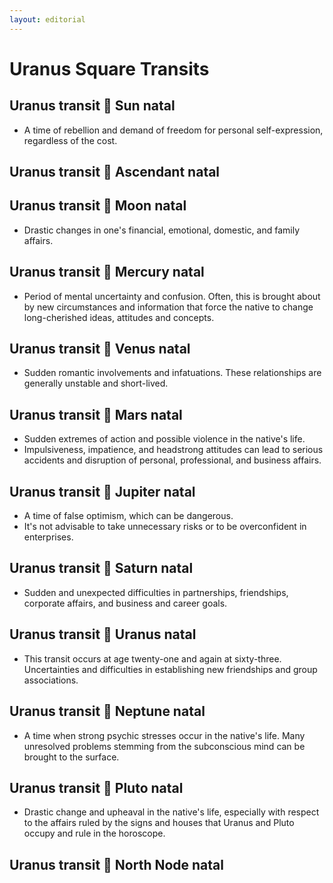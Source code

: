 ```yaml
---
layout: editorial
---
```


# Uranus Square Transits

## Uranus transit 🔲 Sun natal

* A time of rebellion and demand of freedom for personal self-expression, regardless of the cost.

## Uranus transit 🔲 Ascendant natal

## Uranus transit 🔲 Moon natal

* Drastic changes in one's financial, emotional, domestic, and family affairs.

## Uranus transit 🔲 Mercury natal

* Period of mental uncertainty and confusion. Often, this is brought about  by new circumstances and information that force the native to change long-cherished ideas, attitudes and concepts.

## Uranus transit 🔲 Venus natal

* Sudden romantic involvements and infatuations. These relationships are generally unstable and short-lived.

## Uranus transit 🔲 Mars natal

* Sudden extremes of action and possible violence in the native's life.
* Impulsiveness, impatience, and headstrong attitudes can lead to serious accidents and disruption of personal, professional, and business affairs.

## Uranus transit 🔲 Jupiter natal

* A time of false optimism, which can be dangerous.
* It's not advisable to take unnecessary risks or to be overconfident in enterprises.

## Uranus transit 🔲 Saturn natal

* Sudden and unexpected difficulties in partnerships, friendships, corporate affairs, and business and career goals.

## Uranus transit 🔲 Uranus natal

* This transit occurs at age twenty-one and again at sixty-three. Uncertainties and difficulties in establishing new friendships and group associations.

## Uranus transit 🔲 Neptune natal

* A time when strong psychic stresses occur in the native's life. Many unresolved problems stemming from the subconscious mind can be brought to the surface.

## Uranus transit 🔲 Pluto natal

* Drastic change and upheaval in the native's life, especially with respect to the affairs ruled by the signs and houses that Uranus and Pluto occupy and rule in the horoscope.

## Uranus transit 🔲 North Node natal

